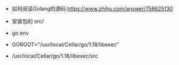 + 如何阅读Golang的源码:<https://www.zhihu.com/answer/756625130>

+ 安装包的 src/ 

+ go env
+ GOROOT="/usr/local/Cellar/go/1.18/libexec"
+ /usr/local/Cellar/go/1.18/libexec/src
